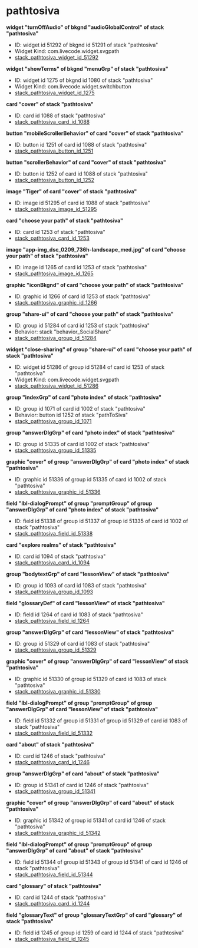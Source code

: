 # pathtosiva
**widget "turnOffAudio" of bkgnd "audioGlobalControl" of stack "pathtosiva"**
* ID: widget id 51292 of bkgnd id 51291 of stack "pathtosiva"
* Widget Kind: com.livecode.widget.svgpath
* [stack_pathtosiva_widget_id_51292](./../../ScriptTracker/modules/pathtosiva_Scripts/stack_pathtosiva_widget_id_51292.livecodescript)

**widget "showTerms" of bkgnd "menuGrp" of stack "pathtosiva"**
* ID: widget id 1275 of bkgnd id 1080 of stack "pathtosiva"
* Widget Kind: com.livecode.widget.switchbutton
* [stack_pathtosiva_widget_id_1275](./../../ScriptTracker/modules/pathtosiva_Scripts/stack_pathtosiva_widget_id_1275.livecodescript)

**card "cover" of stack "pathtosiva"**
* ID: card id 1088 of stack "pathtosiva"
* [stack_pathtosiva_card_id_1088](./../../ScriptTracker/modules/pathtosiva_Scripts/stack_pathtosiva_card_id_1088.livecodescript)

**button "mobileScrollerBehavior" of card "cover" of stack "pathtosiva"**
* ID: button id 1251 of card id 1088 of stack "pathtosiva"
* [stack_pathtosiva_button_id_1251](./../../ScriptTracker/modules/pathtosiva_Scripts/stack_pathtosiva_button_id_1251.livecodescript)

**button "scrollerBehavior" of card "cover" of stack "pathtosiva"**
* ID: button id 1252 of card id 1088 of stack "pathtosiva"
* [stack_pathtosiva_button_id_1252](./../../ScriptTracker/modules/pathtosiva_Scripts/stack_pathtosiva_button_id_1252.livecodescript)

**image "Tiger" of card "cover" of stack "pathtosiva"**
* ID: image id 51295 of card id 1088 of stack "pathtosiva"
* [stack_pathtosiva_image_id_51295](./../../ScriptTracker/modules/pathtosiva_Scripts/stack_pathtosiva_image_id_51295.livecodescript)

**card "choose your path" of stack "pathtosiva"**
* ID: card id 1253 of stack "pathtosiva"
* [stack_pathtosiva_card_id_1253](./../../ScriptTracker/modules/pathtosiva_Scripts/stack_pathtosiva_card_id_1253.livecodescript)

**image "app-img_dsc_0209_736h-landscape_med.jpg" of card "choose your path" of stack "pathtosiva"**
* ID: image id 1265 of card id 1253 of stack "pathtosiva"
* [stack_pathtosiva_image_id_1265](./../../ScriptTracker/modules/pathtosiva_Scripts/stack_pathtosiva_image_id_1265.livecodescript)

**graphic "iconBkgnd" of card "choose your path" of stack "pathtosiva"**
* ID: graphic id 1266 of card id 1253 of stack "pathtosiva"
* [stack_pathtosiva_graphic_id_1266](./../../ScriptTracker/modules/pathtosiva_Scripts/stack_pathtosiva_graphic_id_1266.livecodescript)

**group "share-ui" of card "choose your path" of stack "pathtosiva"**
* ID: group id 51284 of card id 1253 of stack "pathtosiva"
* Behavior: stack "behavior_SocialShare"
* [stack_pathtosiva_group_id_51284](./../../ScriptTracker/modules/pathtosiva_Scripts/stack_pathtosiva_group_id_51284.livecodescript)

**widget "close-sharing" of group "share-ui" of card "choose your path" of stack "pathtosiva"**
* ID: widget id 51286 of group id 51284 of card id 1253 of stack "pathtosiva"
* Widget Kind: com.livecode.widget.svgpath
* [stack_pathtosiva_widget_id_51286](./../../ScriptTracker/modules/pathtosiva_Scripts/stack_pathtosiva_widget_id_51286.livecodescript)

**group "indexGrp" of card "photo index" of stack "pathtosiva"**
* ID: group id 1071 of card id 1002 of stack "pathtosiva"
* Behavior: button id 1252 of stack "pathToSiva"
* [stack_pathtosiva_group_id_1071](./../../ScriptTracker/modules/pathtosiva_Scripts/stack_pathtosiva_group_id_1071.livecodescript)

**group "answerDlgGrp" of card "photo index" of stack "pathtosiva"**
* ID: group id 51335 of card id 1002 of stack "pathtosiva"
* [stack_pathtosiva_group_id_51335](./../../ScriptTracker/modules/pathtosiva_Scripts/stack_pathtosiva_group_id_51335.livecodescript)

**graphic "cover" of group "answerDlgGrp" of card "photo index" of stack "pathtosiva"**
* ID: graphic id 51336 of group id 51335 of card id 1002 of stack "pathtosiva"
* [stack_pathtosiva_graphic_id_51336](./../../ScriptTracker/modules/pathtosiva_Scripts/stack_pathtosiva_graphic_id_51336.livecodescript)

**field "lbl-dialogPrompt" of group "promptGroup" of group "answerDlgGrp" of card "photo index" of stack "pathtosiva"**
* ID: field id 51338 of group id 51337 of group id 51335 of card id 1002 of stack "pathtosiva"
* [stack_pathtosiva_field_id_51338](./../../ScriptTracker/modules/pathtosiva_Scripts/stack_pathtosiva_field_id_51338.livecodescript)

**card "explore realms" of stack "pathtosiva"**
* ID: card id 1094 of stack "pathtosiva"
* [stack_pathtosiva_card_id_1094](./../../ScriptTracker/modules/pathtosiva_Scripts/stack_pathtosiva_card_id_1094.livecodescript)

**group "bodytextGrp" of card "lessonView" of stack "pathtosiva"**
* ID: group id 1093 of card id 1083 of stack "pathtosiva"
* [stack_pathtosiva_group_id_1093](./../../ScriptTracker/modules/pathtosiva_Scripts/stack_pathtosiva_group_id_1093.livecodescript)

**field "glossaryDef" of card "lessonView" of stack "pathtosiva"**
* ID: field id 1264 of card id 1083 of stack "pathtosiva"
* [stack_pathtosiva_field_id_1264](./../../ScriptTracker/modules/pathtosiva_Scripts/stack_pathtosiva_field_id_1264.livecodescript)

**group "answerDlgGrp" of card "lessonView" of stack "pathtosiva"**
* ID: group id 51329 of card id 1083 of stack "pathtosiva"
* [stack_pathtosiva_group_id_51329](./../../ScriptTracker/modules/pathtosiva_Scripts/stack_pathtosiva_group_id_51329.livecodescript)

**graphic "cover" of group "answerDlgGrp" of card "lessonView" of stack "pathtosiva"**
* ID: graphic id 51330 of group id 51329 of card id 1083 of stack "pathtosiva"
* [stack_pathtosiva_graphic_id_51330](./../../ScriptTracker/modules/pathtosiva_Scripts/stack_pathtosiva_graphic_id_51330.livecodescript)

**field "lbl-dialogPrompt" of group "promptGroup" of group "answerDlgGrp" of card "lessonView" of stack "pathtosiva"**
* ID: field id 51332 of group id 51331 of group id 51329 of card id 1083 of stack "pathtosiva"
* [stack_pathtosiva_field_id_51332](./../../ScriptTracker/modules/pathtosiva_Scripts/stack_pathtosiva_field_id_51332.livecodescript)

**card "about" of stack "pathtosiva"**
* ID: card id 1246 of stack "pathtosiva"
* [stack_pathtosiva_card_id_1246](./../../ScriptTracker/modules/pathtosiva_Scripts/stack_pathtosiva_card_id_1246.livecodescript)

**group "answerDlgGrp" of card "about" of stack "pathtosiva"**
* ID: group id 51341 of card id 1246 of stack "pathtosiva"
* [stack_pathtosiva_group_id_51341](./../../ScriptTracker/modules/pathtosiva_Scripts/stack_pathtosiva_group_id_51341.livecodescript)

**graphic "cover" of group "answerDlgGrp" of card "about" of stack "pathtosiva"**
* ID: graphic id 51342 of group id 51341 of card id 1246 of stack "pathtosiva"
* [stack_pathtosiva_graphic_id_51342](./../../ScriptTracker/modules/pathtosiva_Scripts/stack_pathtosiva_graphic_id_51342.livecodescript)

**field "lbl-dialogPrompt" of group "promptGroup" of group "answerDlgGrp" of card "about" of stack "pathtosiva"**
* ID: field id 51344 of group id 51343 of group id 51341 of card id 1246 of stack "pathtosiva"
* [stack_pathtosiva_field_id_51344](./../../ScriptTracker/modules/pathtosiva_Scripts/stack_pathtosiva_field_id_51344.livecodescript)

**card "glossary" of stack "pathtosiva"**
* ID: card id 1244 of stack "pathtosiva"
* [stack_pathtosiva_card_id_1244](./../../ScriptTracker/modules/pathtosiva_Scripts/stack_pathtosiva_card_id_1244.livecodescript)

**field "glossaryText" of group "glossaryTextGrp" of card "glossary" of stack "pathtosiva"**
* ID: field id 1245 of group id 1259 of card id 1244 of stack "pathtosiva"
* [stack_pathtosiva_field_id_1245](./../../ScriptTracker/modules/pathtosiva_Scripts/stack_pathtosiva_field_id_1245.livecodescript)

